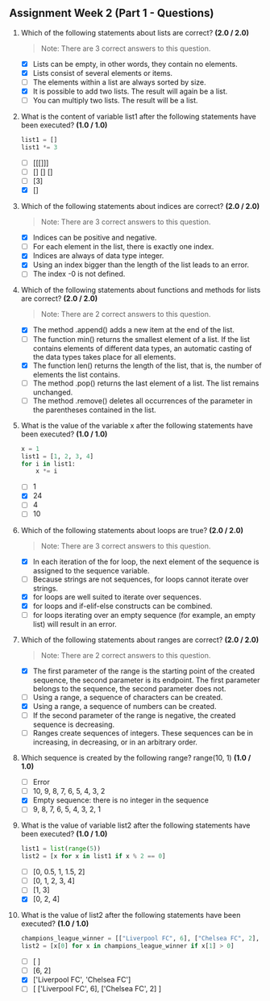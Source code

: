 ## Assignment Week 2 (Part 1 - Questions)

1. Which of the following statements about lists are correct? **(2.0 / 2.0)**
    > Note: There are 3 correct answers to this question.

   - [x] Lists can be empty, in other words, they contain no elements.
   - [x] Lists consist of several elements or items.
   - [ ] The elements within a list are always sorted by size.
   - [x] It is possible to add two lists. The result will again be a list.
   - [ ] You can multiply two lists. The result will be a list.

2. What is the content of variable list1 after the following statements have been executed? **(1.0 / 1.0)**

    ```py
    list1 = []
    list1 *= 3
    ```

   - [ ] [[[]]]
   - [ ] [] [] []
   - [ ] [3]
   - [x] []

3. Which of the following statements about indices are correct? **(2.0 / 2.0)**
    > Note: There are 3 correct answers to this question.

   - [x] Indices can be positive and negative.
   - [ ] For each element in the list, there is exactly one index.
   - [x] Indices are always of data type integer.
   - [x] Using an index bigger than the length of the list leads to an error.
   - [ ] The index -0 is not defined.

4. Which of the following statements about functions and methods for lists are correct? **(2.0 / 2.0)**
    > Note: There are 2 correct answers to this question.

   - [x] The method .append() adds a new item at the end of the list.
   - [ ] The function min() returns the smallest element of a list. If the list contains elements of different data types, an automatic casting of the data types takes place for all elements.
   - [x] The function len() returns the length of the list, that is, the number of elements the list contains.
   - [ ] The method .pop() returns the last element of a list. The list remains unchanged.
   - [ ] The method .remove() deletes all occurrences of the parameter in the parentheses contained in the list.

5. What is the value of the variable x after the following statements have been executed? **(1.0 / 1.0)**

    ```py
    x = 1
    list1 = [1, 2, 3, 4]
    for i in list1:
        x *= i
    ```

   - [ ] 1
   - [x] 24
   - [ ] 4
   - [ ] 10

6. Which of the following statements about loops are true? **(2.0 / 2.0)**
    > Note: There are 3 correct answers to this question.

   - [x] In each iteration of the for loop, the next element of the sequence is assigned to the sequence variable.
   - [ ] Because strings are not sequences, for loops cannot iterate over strings.
   - [x] for loops are well suited to iterate over sequences.
   - [x] for loops and if-elif-else constructs can be combined.
   - [ ] for loops iterating over an empty sequence (for example, an empty list) will result in an error.

7. Which of the following statements about ranges are correct? **(2.0 / 2.0)**
    > Note: There are 2 correct answers to this question.

   - [x] The first parameter of the range is the starting point of the created sequence, the second parameter is its endpoint. The first parameter belongs to the sequence, the second parameter does not.
   - [ ] Using a range, a sequence of characters can be created.
   - [x] Using a range, a sequence of numbers can be created.
   - [ ] If the second parameter of the range is negative, the created sequence is decreasing.
   - [ ] Ranges create sequences of integers. These sequences can be in increasing, in decreasing, or in an arbitrary order.

8. Which sequence is created by the following range? range(10, 1) **(1.0 / 1.0)**

   - [ ] Error
   - [ ] 10, 9, 8, 7, 6, 5, 4, 3, 2
   - [x] Empty sequence: there is no integer in the sequence
   - [ ] 9, 8, 7, 6, 5, 4, 3, 2, 1

9. What is the value of variable list2 after the following statements have been executed? **(1.0 / 1.0)**

    ```py
    list1 = list(range(5))
    list2 = [x for x in list1 if x % 2 == 0]
    ```

   - [ ] [0, 0.5, 1, 1.5, 2]
   - [ ] [0, 1, 2, 3, 4]
   - [ ] [1, 3]
   - [x] [0, 2, 4]

10. What is the value of list2 after the following statements have been executed? **(1.0 / 1.0)**
    
    ```py
    champions_league_winner = [["Liverpool FC", 6], ["Chelsea FC", 2],  ["Manchester City", 0]]
    list2 = [x[0] for x in champions_league_winner if x[1] > 0]
    ```

    - [ ] [ ]
    - [ ] [6, 2]
    - [x] ['Liverpool FC', 'Chelsea FC']
    - [ ] [ ['Liverpool FC', 6], ['Chelsea FC', 2] ]